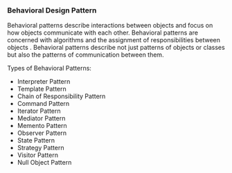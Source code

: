 <h3>Behavioral Design Pattern</h3>
Behavioral patterns describe interactions between objects and focus on how objects communicate with
 each other. Behavioral patterns are concerned with algorithms and the assignment of responsibilities between objects
 . Behavioral patterns describe not just patterns of objects or classes but also the patterns of communication between them. 
                                                                                
Types of Behavioral Patterns:
 <ul>
 <li>Interpreter Pattern</li>
 <li>Template Pattern</li>
 <li>Chain of Responsibility Pattern</li>
 <li>Command Pattern</li>
 <li>Iterator Pattern</li>
 <li>Mediator Pattern</li>
 <li>Memento Pattern</li>
 <li>Observer Pattern</li>
 <li>State Pattern</li>
 <li>Strategy Pattern</li>
 <li>Visitor Pattern</li>
 <li>Null Object Pattern</li>
 </ul>
